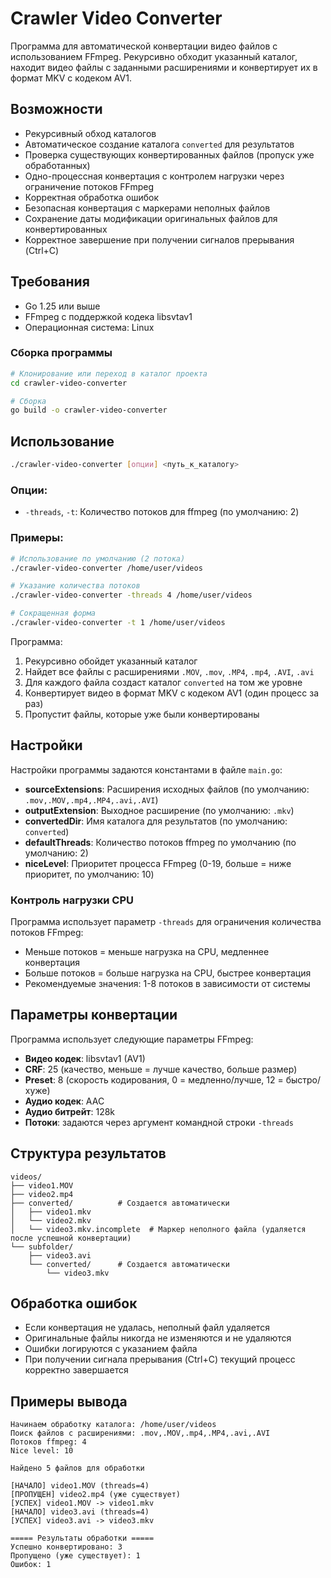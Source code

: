 # Crawler Video Converter

Программа для автоматической конвертации видео файлов с использованием FFmpeg. Рекурсивно обходит указанный каталог, находит видео файлы с заданными расширениями и конвертирует их в формат MKV с кодеком AV1.

## Возможности

- Рекурсивный обход каталогов
- Автоматическое создание каталога `converted` для результатов
- Проверка существующих конвертированных файлов (пропуск уже обработанных)
- Одно-процессная конвертация с контролем нагрузки через ограничение потоков FFmpeg
- Корректная обработка ошибок
- Безопасная конвертация с маркерами неполных файлов
- Сохранение даты модификации оригинальных файлов для конвертированных
- Корректное завершение при получении сигналов прерывания (Ctrl+C)

## Требования

- Go 1.25 или выше
- FFmpeg с поддержкой кодека libsvtav1
- Операционная система: Linux

### Сборка программы

```bash
# Клонирование или переход в каталог проекта
cd crawler-video-converter

# Сборка
go build -o crawler-video-converter
```

## Использование

```bash
./crawler-video-converter [опции] <путь_к_каталогу>
```

### Опции:

- `-threads`, `-t`: Количество потоков для ffmpeg (по умолчанию: 2)

### Примеры:

```bash
# Использование по умолчанию (2 потока)
./crawler-video-converter /home/user/videos

# Указание количества потоков
./crawler-video-converter -threads 4 /home/user/videos

# Сокращенная форма
./crawler-video-converter -t 1 /home/user/videos
```

Программа:

1. Рекурсивно обойдет указанный каталог
2. Найдет все файлы с расширениями `.MOV`, `.mov`, `.MP4`, `.mp4`, `.AVI`, `.avi`
3. Для каждого файла создаст каталог `converted` на том же уровне
4. Конвертирует видео в формат MKV с кодеком AV1 (один процесс за раз)
5. Пропустит файлы, которые уже были конвертированы

## Настройки

Настройки программы задаются константами в файле `main.go`:

- **sourceExtensions**: Расширения исходных файлов (по умолчанию: `.mov,.MOV,.mp4,.MP4,.avi,.AVI`)
- **outputExtension**: Выходное расширение (по умолчанию: `.mkv`)
- **convertedDir**: Имя каталога для результатов (по умолчанию: `converted`)
- **defaultThreads**: Количество потоков ffmpeg по умолчанию (по умолчанию: 2)
- **niceLevel**: Приоритет процесса FFmpeg (0-19, больше = ниже приоритет, по умолчанию: 10)

### Контроль нагрузки CPU

Программа использует параметр `-threads` для ограничения количества потоков FFmpeg:

- Меньше потоков = меньше нагрузка на CPU, медленнее конвертация
- Больше потоков = больше нагрузка на CPU, быстрее конвертация
- Рекомендуемые значения: 1-8 потоков в зависимости от системы

## Параметры конвертации

Программа использует следующие параметры FFmpeg:

- **Видео кодек**: libsvtav1 (AV1)
- **CRF**: 25 (качество, меньше = лучше качество, больше размер)
- **Preset**: 8 (скорость кодирования, 0 = медленно/лучше, 12 = быстро/хуже)
- **Аудио кодек**: AAC
- **Аудио битрейт**: 128k
- **Потоки**: задаются через аргумент командной строки `-threads`

## Структура результатов

```
videos/
├── video1.MOV
├── video2.mp4
├── converted/          # Создается автоматически
│   ├── video1.mkv
│   └── video2.mkv
│   └── video3.mkv.incomplete  # Маркер неполного файла (удаляется после успешной конвертации)
└── subfolder/
    ├── video3.avi
    └── converted/      # Создается автоматически
        └── video3.mkv
```

## Обработка ошибок

- Если конвертация не удалась, неполный файл удаляется
- Оригинальные файлы никогда не изменяются и не удаляются
- Ошибки логируются с указанием файла
- При получении сигнала прерывания (Ctrl+C) текущий процесс корректно завершается

## Примеры вывода

```
Начинаем обработку каталога: /home/user/videos
Поиск файлов с расширениями: .mov,.MOV,.mp4,.MP4,.avi,.AVI
Потоков ffmpeg: 4
Nice level: 10

Найдено 5 файлов для обработки

[НАЧАЛО] video1.MOV (threads=4)
[ПРОПУЩЕН] video2.mp4 (уже существует)
[УСПЕХ] video1.MOV -> video1.mkv
[НАЧАЛО] video3.avi (threads=4)
[УСПЕХ] video3.avi -> video3.mkv

===== Результаты обработки =====
Успешно конвертировано: 3
Пропущено (уже существует): 1
Ошибок: 1
```
